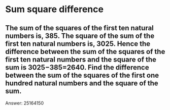 # Sum square difference

## The sum of the squares of the first ten natural numbers is, 385. The square of the sum of the first ten natural numbers is, 3025. Hence the difference between the sum of the squares of the first ten natural numbers and the square of the sum is 3025−385=2640. Find the difference between the sum of the squares of the first one hundred natural numbers and the square of the sum.

Answer:	25164150